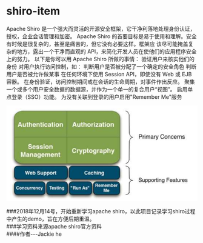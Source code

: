 # shiro-item

Apache Shiro 是一个强大而灵活的开源安全框架，它干净利落地处理身份认证，授权，企业会话管理和加密。
Apache Shiro 的首要目标是易于使用和理解。安全有时候是很复杂的，甚至是痛苦的，但它没有必要这样。框架应
该尽可能掩盖复杂的地方，露出一个干净而直观的 API，来简化开发人员在使他们的应用程序安全上的努力。
以下是你可以用 Apache Shiro 所做的事情：
  验证用户来核实他们的身份
  对用户执行访问控制，如：
  判断用户是否被分配了一个确定的安全角色
  判断用户是否被允许做某事
  在任何环境下使用 Session API，即使没有 Web 或 EJB 容器。
  在身份验证，访问控制期间或在会话的生命周期，对事件作出反应。
  聚集一个或多个用户安全数据的数据源，并作为一个单一的复合用户“视图”。
  启用单点登录（SSO）功能。
  为没有关联到登录的用户启用"Remember Me"服务
      
![image text](https://github.com/jackHe007/shiro-item/blob/master/src/main/image/QQ%E5%9B%BE%E7%89%8720181215142137.png)

###2018年12月14号，开始重新学习apache shiro，以此项目记录学习shiro过程中产生的demo，旨在方便后期重温。  
###学习资料来源apache shiro官方资料         
####作者---Jackie he
